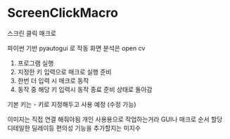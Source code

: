 # ScreenClickMacro
스크린 클릭 매크로

파이썬 기반 pyautogui 로 작동
화면 분석은 open cv

1. 프로그램 실행
2. 지정한 키 입력으로 매크로 실행 준비
3. 한번 더 입력 시 매크로 동작
4. 동작 중 해당 키 입력시 동작 종료 준비 상태로 돌아감

기본 키는 - 키로 지정해두고 사용 예정 (수정 가능)

이미지는 직접 연결 해줘야됨 개인 사용용으로 작업하는거라 GUI나 매크로 순서 할당 디테일한 딜레이등 편의성 기능을 추가할지는 미지수
